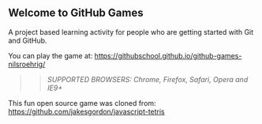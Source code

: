 ## Welcome to GitHub Games

A project based learning activity for people who are getting started with Git and GitHub.

You can play the game at: https://githubschool.github.io/github-games-nilsroehrig/

>> _*SUPPORTED BROWSERS*: Chrome, Firefox, Safari, Opera and IE9+_

This fun open source game was cloned from: https://github.com/jakesgordon/javascript-tetris
